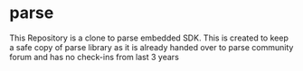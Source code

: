 # parse
This Repository is a clone to parse embedded SDK.
This is created to keep a safe copy of parse library
as it is already handed over to parse community forum 
and has no check-ins from last 3 years
